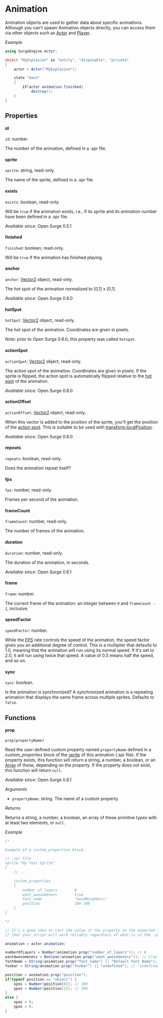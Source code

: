 Animation
=========

Animation objects are used to gather data about specific animations. Although you can't spawn Animation objects directly, you can access them via other objects such as [Actor](/engine/actor) and [Player](/engine/player).

*Example*

```cs
using SurgeEngine.Actor;

object "MyExplosion" is "entity", "disposable", "private"
{
    actor = Actor("MyExplosion");

    state "main"
    {
        if(actor.animation.finished)
            destroy();
    }
}
```

Properties
----------

#### id

`id`: number.

The number of the animation, defined in a .spr file.

#### sprite

`sprite`: string, read-only.

The name of the sprite, defined in a .spr file.

#### exists

`exists`: boolean, read-only.

Will be `true` if the animation exists, i.e., if its sprite and its animation number have been defined in a .spr file.

*Available since:* Open Surge 0.5.1

#### finished

`finished`: boolean, read-only.

Will be `true` if the animation has finished playing.

#### anchor

`anchor`: [Vector2](/engine/vector2) object, read-only.

The hot spot of the animation normalized to [0,1] x [0,1].

*Available since:* Open Surge 0.6.0

#### hotSpot

`hotSpot`: [Vector2](/engine/vector2) object, read-only.

The hot spot of the animation. Coordinates are given in pixels.

*Note:* prior to Open Surge 0.6.0, this property was called `hotspot`.

#### actionSpot

`actionSpot`: [Vector2](/engine/vector2) object, read-only.

The action spot of the animation. Coordinates are given in pixels. If the sprite is flipped, the action spot is automatically flipped relative to the [hot spot](#hotspot) of the animation.

*Available since:* Open Surge 0.6.0

#### actionOffset

`actionOffset`: [Vector2](/engine/vector2) object, read-only.

When this vector is added to the position of the sprite, you'll get the position of the [action spot](#actionspot). This is suitable to be used with [transform.localPosition](/engine/transform#localposition).

*Available since:* Open Surge 0.6.0

#### repeats

`repeats`: boolean, read-only.

Does the animation repeat itself?

#### fps

`fps`: number, read-only.

Frames per second of the animation.

#### frameCount

`frameCount`: number, read-only.

The number of frames of the animation.

#### duration

`duration`: number, read-only.

The duration of the animation, in seconds.

*Available since:* Open Surge 0.6.1

#### frame

`frame`: number.

The current frame of the animation: an integer between `0` and `frameCount - 1`, inclusive.

#### speedFactor

`speedFactor`: number.

While the [FPS](#fps) rate controls the speed of the animation, the speed factor gives you an additional degree of control. This is a multiplier that defaults to 1.0, meaning that the animation will run using its normal speed. If it's set to 2.0, it will run using twice that speed. A value of 0.5 means half the speed, and so on.

#### sync

`sync`: boolean.

Is the animation is synchronized? A synchronized animation is a repeating animation that displays the same frame across multiple sprites. Defaults to `false`.

Functions
---------

#### prop

`prop(propertyName)`

Read the user-defined custom property named `propertyName` defined in a *custom_properties* block of the [sprite](#sprite) of this animation (.spr file). If the property exists, this function will return a string, a number, a boolean, or an [Array](/reference/array) of these, depending on the property. If the property does not exist, this function will return `null`.

*Available since:* Open Surge 0.6.1

*Arguments*

* `propertyName`: string. The name of a custom property.

*Returns*

Returns a string, a number, a boolean, an array of these primitive types with at least two elements, or `null`.

*Example*

```cs
/*

Example of a custom_properties block:

// .spr file
sprite "My Test Sprite"
{
    // ...

    custom_properties
    {
        number_of_layers        8
        want_awesomeness        true
        font_name               "GoodNeighbors"
        position                100 200
    }
}

*/

// It's a good idea to cast the value of the property to the expected type, so
// that your script will work reliably regardless of what is in the .spr file!

animation = actor.animation;

numberOfLayers = Number(animation.prop("number_of_layers")); // 8
wantAwesomeness = Boolean(animation.prop("want_awesomeness")); // true
fontName = String(animation.prop("font_name") || "Default Font Name"); // "GoodNeighbors"
foobar = String(animation.prop("foobar") || "undefined"); // "undefined"

position = animation.prop("position");
if(typeof position == "object") {
    xpos = Number(position[0]); // 100
    ypos = Number(position[1]); // 200
}
else {
    xpos = 0;
    ypos = 0;
}
```
